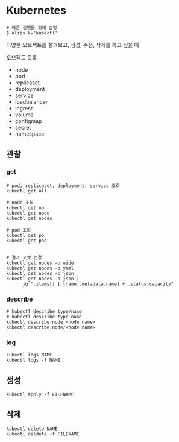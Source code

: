 # Kubernetes

```
# 빠른 실행을 위해 설정
$ alias k='kubectl'
```

다양한 오브젝트를 살펴보고, 생성, 수정, 삭제를 하고 싶을 때

오브젝트 목록
- node
- pod
- replicaset
- deployment
- service
- loadbalancer
- ingress
- volume
- configmap
- secret
- namespace



## 관찰

### get
```
# pod, replicaset, deployment, service 조회
kubectl get all

# node 조회
kubectl get no
kubectl get node
kubectl get nodes

# pod 조회
kubectl get po
kubectl get pod


# 결과 포멧 변경
kubectl get nodes -o wide
kubectl get nodes -o yaml
kubectl get nodes -o json
kubectl get nodes -o json |
      jq ".items[] | {name:.metadata.name} + .status.capacity"
```

### describe
```
# kubectl describe type/name
# kubectl describe type name
kubectl describe node <node name>
kubectl describe node/<node name>
```

### log
```
kubectl logs NAME
kubectl logs -f NAME
```
## 생성
```
kubectl apply -f FILENAME
```

## 삭제
```
kubectl delete NAME
kubectl deldete -f FILENAME
```
